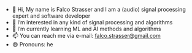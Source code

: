 - 👋 Hi, My name is Falco Strasser and I am a (audio) signal processing expert and software developer
- 👀 I’m interested in any kind of signal processing and algorithms
- 🌱 I’m currently learning ML and AI methods and algorithms
- 📫 You can reach me via e-mail: falco.strasser@gmail.com
- 😄 Pronouns: he

<!---
FalcoStr/FalcoStr is a ✨ special ✨ repository because its `README.md` (this file) appears on your GitHub profile.
You can click the Preview link to take a look at your changes.
--->
